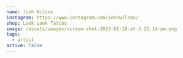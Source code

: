 ```yaml
---
name: Josh Wilcox
instagram: https://www.instagram.com/joshwilcox/
shop: Look Look Tattoo
image: /assets/images/screen-shot-2023-01-18-at-5.21.14-pm.png
tags:
  - artist
active: false
---
```

